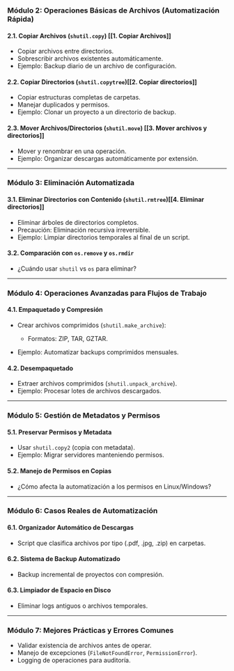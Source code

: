 ### **Módulo 2: Operaciones Básicas de Archivos (Automatización Rápida)**

#### **2.1. Copiar Archivos (`shutil.copy`)** [[1. Copiar Archivos]]
- Copiar archivos entre directorios.
- Sobrescribir archivos existentes automáticamente.
- Ejemplo: Backup diario de un archivo de configuración.
 
#### **2.2. Copiar Directorios (`shutil.copytree`)**[[2. Copiar directorios]]
- Copiar estructuras completas de carpetas.
- Manejar duplicados y permisos.
- Ejemplo: Clonar un proyecto a un directorio de backup.

#### **2.3. Mover Archivos/Directorios (`shutil.move`)** [[3. Mover archivos y directorios]]
- Mover y renombrar en una operación.
- Ejemplo: Organizar descargas automáticamente por extensión.

---
### **Módulo 3: Eliminación Automatizada**
#### **3.1. Eliminar Directorios con Contenido (`shutil.rmtree`)**[[4. Eliminar directorios]]
- Eliminar árboles de directorios completos.
- Precaución: Eliminación recursiva irreversible.
- Ejemplo: Limpiar directorios temporales al final de un script.

#### **3.2. Comparación con `os.remove` y `os.rmdir`**
- ¿Cuándo usar `shutil` vs `os` para eliminar?

---
### **Módulo 4: Operaciones Avanzadas para Flujos de Trabajo**

#### **4.1. Empaquetado y Compresión**
- Crear archivos comprimidos (`shutil.make_archive`):
    - Formatos: ZIP, TAR, GZTAR.
        
- Ejemplo: Automatizar backups comprimidos mensuales.

#### **4.2. Desempaquetado**
- Extraer archivos comprimidos (`shutil.unpack_archive`).
- Ejemplo: Procesar lotes de archivos descargados.

---
### **Módulo 5: Gestión de Metadatos y Permisos**
#### **5.1. Preservar Permisos y Metadata**
- Usar `shutil.copy2` (copia con metadata).
- Ejemplo: Migrar servidores manteniendo permisos.

#### **5.2. Manejo de Permisos en Copias**
- ¿Cómo afecta la automatización a los permisos en Linux/Windows?

---
### **Módulo 6: Casos Reales de Automatización**
#### **6.1. Organizador Automático de Descargas**
- Script que clasifica archivos por tipo (.pdf, .jpg, .zip) en carpetas.
#### **6.2. Sistema de Backup Automatizado**
- Backup incremental de proyectos con compresión.
#### **6.3. Limpiador de Espacio en Disco**
- Eliminar logs antiguos o archivos temporales.

---
### **Módulo 7: Mejores Prácticas y Errores Comunes**
- Validar existencia de archivos antes de operar.
- Manejo de excepciones (`FileNotFoundError`, `PermissionError`).
- Logging de operaciones para auditoría.